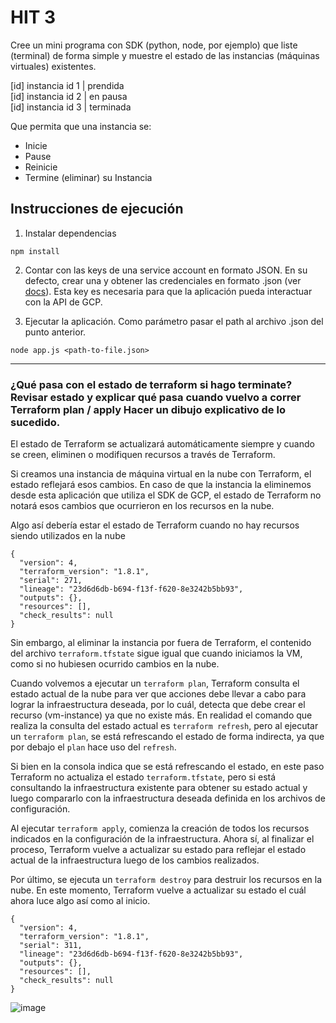 # HIT 3

Cree un mini programa con SDK (python, node, por ejemplo) que liste (terminal) de forma simple y muestre el estado de las instancias (máquinas virtuales) existentes.

[id] instancia id 1 | prendida <br>
[id] instancia id 2 | en pausa <br>
[id] instancia id 3 | terminada <br>

Que permita que una instancia se:

-   Inicie
-   Pause
-   Reinicie
-   Termine (eliminar) su Instancia

## Instrucciones de ejecución

1. Instalar dependencias

```
npm install
```

2. Contar con las keys de una service account en formato JSON. En su defecto, crear una y obtener las credenciales en formato .json (ver [docs](https://console.cloud.google.com/iam-admin/serviceaccounts)). Esta key es necesaria para que la aplicación pueda interactuar con la API de GCP.

3. Ejecutar la aplicación. Como parámetro pasar el path al archivo .json del punto anterior.

```
node app.js <path-to-file.json>
```

<hr>

### ¿Qué pasa con el estado de terraform si hago terminate? Revisar estado y explicar qué pasa cuando vuelvo a correr Terraform plan / apply Hacer un dibujo explicativo de lo sucedido.

El estado de Terraform se actualizará automáticamente siempre y cuando se creen, eliminen o modifiquen recursos a través de Terraform.

Si creamos una instancia de máquina virtual en la nube con Terraform, el estado reflejará esos cambios. En caso de que la instancia la eliminemos desde esta aplicación que utiliza el SDK de GCP, el estado de Terraform no notará esos cambios que ocurrieron en los recursos en la nube.

Algo así debería estar el estado de Terraform cuando no hay recursos siendo utilizados en la nube

```
{
  "version": 4,
  "terraform_version": "1.8.1",
  "serial": 271,
  "lineage": "23d6d6db-b694-f13f-f620-8e3242b5bb93",
  "outputs": {},
  "resources": [],
  "check_results": null
}
```

Sin embargo, al eliminar la instancia por fuera de Terraform, el contenido del archivo `terraform.tfstate` sigue igual que cuando iniciamos la VM, como si no hubiesen ocurrido cambios en la nube.

Cuando volvemos a ejecutar un `terraform plan`, Terraform consulta el estado actual de la nube para ver que acciones debe llevar a cabo para lograr la infraestructura deseada, por lo cuál, detecta que debe crear el recurso (vm-instance) ya que no existe más. En realidad el comando que realiza la consulta del estado actual es `terraform refresh`, pero al ejecutar un `terraform plan`, se está refrescando el estado de forma indirecta, ya que por debajo el `plan` hace uso del `refresh`.

Si bien en la consola indica que se está refrescando el estado, en este paso Terraform no actualiza el estado `terraform.tfstate`, pero si está consultando la infraestructura existente para obtener su estado actual y luego compararlo con la infraestructura deseada definida en los archivos de configuración.

Al ejecutar `terraform apply`, comienza la creación de todos los recursos indicados en la configuración de la infraestructura. Ahora sí, al finalizar el proceso, Terraform vuelve a actualizar su estado para reflejar el estado actual de la infraestructura luego de los cambios realizados.

Por último, se ejecuta un `terraform destroy` para destruir los recursos en la nube. En este momento, Terraform vuelve a actualizar su estado el cuál ahora luce algo así como al inicio.

```
{
  "version": 4,
  "terraform_version": "1.8.1",
  "serial": 311,
  "lineage": "23d6d6db-b694-f13f-f620-8e3242b5bb93",
  "outputs": {},
  "resources": [],
  "check_results": null
}
```

![image](https://github.com/Fedesin/sdypp-2024/assets/117539520/0de28706-d2e5-483a-8274-c8384ecee1f7)
